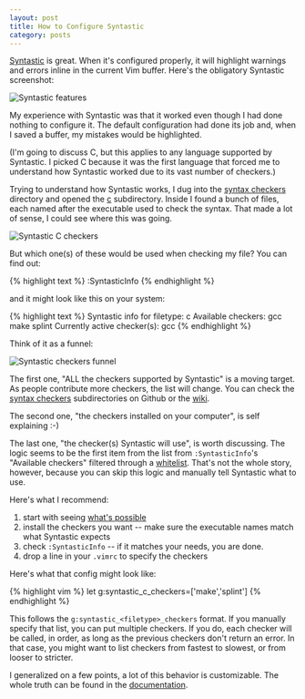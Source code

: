 ```yaml
---
layout: post
title: How to Configure Syntastic
category: posts
---
```


[Syntastic][syntastic] is great. When it's configured properly, it will
highlight warnings and errors inline in the current Vim buffer. Here's the
obligatory Syntastic screenshot:

![Syntastic features]({{site.url}}/assets/syntastic/features.png)

My experience with Syntastic was that it worked even though I had done nothing
to configure it. The default configuration had done its job and, when I saved a
buffer, my mistakes would be highlighted.

(I'm going to discuss C, but this applies to any language supported by
Syntastic. I picked C because it was the first language that forced me to
understand how Syntastic worked due to its vast number of checkers.)

Trying to understand how Syntastic works, I dug into the [syntax checkers][syntastic_syntax_checkers]
directory and opened the [c][syntastic_syntax_checkers_c] subdirectory. Inside
I found a bunch of files, each named after the executable used to check the
syntax. That made a lot of sense, I could see where this was going.

![Syntastic C checkers]({{site.url}}/assets/syntastic/c_checkers.png)

But which one(s) of these would be used when checking my file? You can find out:

{% highlight text %}
:SyntasticInfo
{% endhighlight %}

and it might look like this on your system:

{% highlight text %}
Syntastic info for filetype: c
Available checkers: gcc make splint
Currently active checker(s): gcc
{% endhighlight %}

Think of it as a funnel:

![Syntastic checkers funnel]({{site.url}}/assets/syntastic/funnel.png)

The first one, "ALL the checkers supported by Syntastic" is a moving target. As
people contribute more checkers, the list will change. You can check the
[syntax checkers][syntastic_syntax_checkers] subdirectories on Github or the
[wiki][syntastic_syntax_checkers_wiki].

The second one, "the checkers installed on your computer", is self explaining :-)

The last one, "the checker(s) Syntastic will use", is worth discussing. The
logic seems to be the first item from the list from `:SyntasticInfo`'s
"Available checkers" filtered through a [whitelist][syntastic_whitelist].
That's not the whole story, however, because you can skip this logic and
manually tell Syntastic what to use.

Here's what I recommend:

1. start with seeing [what's possible][syntastic_syntax_checkers_wiki]
2. install the checkers you want -- make sure the executable names match what Syntastic expects
3. check `:SyntasticInfo` -- if it matches your needs, you are done.
4. drop a line in your `.vimrc` to specify the checkers

Here's what that config might look like:

{% highlight vim %}
let g:syntastic_c_checkers=['make','splint']
{% endhighlight %}

This follows the `g:syntastic_<filetype>_checkers` format. If you manually
specify that list, you can put multiple checkers. If you do, each checker will
be called, in order, as long as the previous checkers don't return an error.
In that case, you might want to list checkers from fastest to slowest, or from
looser to stricter.

I generalized on a few points, a lot of this behavior is customizable. The whole truth
can be found in the [documentation][syntastic_documentation].

[syntastic]: https://github.com/scrooloose/syntastic
[syntastic_syntax_checkers]: https://github.com/scrooloose/syntastic/tree/master/syntax_checkers
[syntastic_syntax_checkers_c]: https://github.com/scrooloose/syntastic/tree/master/syntax_checkers/c
[syntastic_syntax_checkers_wiki]: https://github.com/scrooloose/syntastic/wiki/Syntax-Checkers
[syntastic_whitelist]: https://github.com/scrooloose/syntastic/blob/d82ee05a80c023f1d531569e56595f5f9cb0fde2/plugin/syntastic/registry.vim#L6
[syntastic_documentation]: https://github.com/scrooloose/syntastic/blob/master/doc/syntastic.txt

